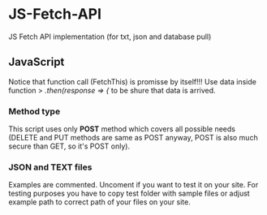 # JS-Fetch-API
 JS Fetch API implementation (for txt, json and database pull)

## JavaScript
Notice that function call (FetchThis) is promisse by itself!!!
Use data inside function > *.then(response => {* to be shure that data is arrived.
### Method type
This script uses only **POST** method which covers all possible needs (DELETE and PUT methods are same as POST anyway, POST is also much secure than GET, so it's POST only).
### **JSON** and **TEXT** files
Examples are commented. Uncoment if you want to test it on your site. For testing purposes you have to copy test folder with sample files or adjust example path to correct path of your files on your site.
